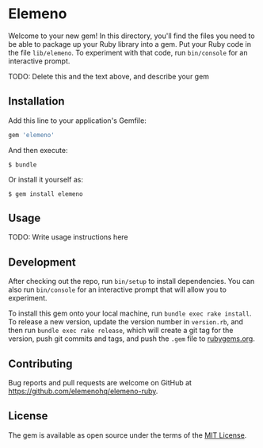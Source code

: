 # Elemeno

Welcome to your new gem! In this directory, you'll find the files you need to be able to package up your Ruby library into a gem. Put your Ruby code in the file `lib/elemeno`. To experiment with that code, run `bin/console` for an interactive prompt.

TODO: Delete this and the text above, and describe your gem

## Installation

Add this line to your application's Gemfile:

```ruby
gem 'elemeno'
```

And then execute:

    $ bundle

Or install it yourself as:

    $ gem install elemeno

## Usage

TODO: Write usage instructions here

## Development

After checking out the repo, run `bin/setup` to install dependencies. You can also run `bin/console` for an interactive prompt that will allow you to experiment.

To install this gem onto your local machine, run `bundle exec rake install`. To release a new version, update the version number in `version.rb`, and then run `bundle exec rake release`, which will create a git tag for the version, push git commits and tags, and push the `.gem` file to [rubygems.org](https://rubygems.org).

## Contributing

Bug reports and pull requests are welcome on GitHub at https://github.com/elemenohq/elemeno-ruby.


## License

The gem is available as open source under the terms of the [MIT License](http://opensource.org/licenses/MIT).

